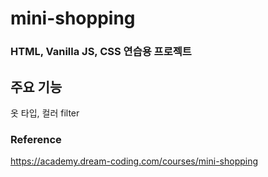 # mini-shopping
### HTML, Vanilla JS, CSS 연습용 프로젝트

## 주요 기능
옷 타입, 컬러 filter


### Reference
https://academy.dream-coding.com/courses/mini-shopping
